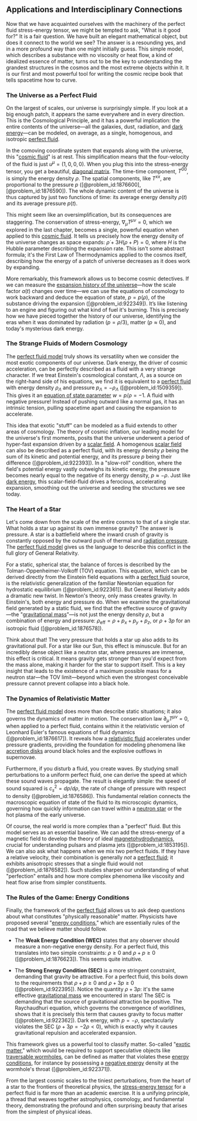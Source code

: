 ## Applications and Interdisciplinary Connections

Now that we have acquainted ourselves with the machinery of the perfect fluid stress-energy tensor, we might be tempted to ask, "What is it good for?" It is a fair question. We have built an elegant mathematical object, but does it connect to the world we see? The answer is a resounding yes, and in a more profound way than one might initially guess. This simple model, which describes a substance with no viscosity or heat flow, a kind of idealized essence of matter, turns out to be the key to understanding the grandest structures in the cosmos and the most extreme objects within it. It is our first and most powerful tool for writing the cosmic recipe book that tells spacetime how to curve.

### The Universe as a Perfect Fluid

On the largest of scales, our universe is surprisingly simple. If you look at a big enough patch, it appears the same everywhere and in every direction. This is the Cosmological Principle, and it has a powerful implication: the entire contents of the universe—all the galaxies, dust, radiation, and [dark energy](@article_id:160629)—can be modeled, on average, as a single, homogenous, and isotropic [perfect fluid](@article_id:161415).

In the comoving coordinate system that expands along with the universe, this "[cosmic fluid](@article_id:160951)" is at rest. This simplification means that the four-velocity of the fluid is just $u^\mu = (1, 0, 0, 0)$. When you plug this into the stress-energy tensor, you get a beautiful, [diagonal matrix](@article_id:637288). The time-time component, $T^{00}$, is simply the energy density $\rho$. The spatial components, like $T^{xx}$, are proportional to the pressure $p$ ([@problem_id:1876600], [@problem_id:1876590]). The whole dynamic content of the universe is thus captured by just two functions of time: its average energy density $\rho(t)$ and its average pressure $p(t)$.

This might seem like an oversimplification, but its consequences are staggering. The conservation of stress-energy, $\nabla_\mu T^{\mu\nu}=0$, which we explored in the last chapter, becomes a single, powerful equation when applied to this [cosmic fluid](@article_id:160951). It tells us precisely how the energy density of the universe changes as space expands: $\dot{\rho} + 3H(\rho+P) = 0$, where $H$ is the Hubble parameter describing the expansion rate. This isn't some abstract formula; it's the First Law of Thermodynamics applied to the cosmos itself, describing how the energy of a patch of universe decreases as it does work by expanding.

More remarkably, this framework allows us to become cosmic detectives. If we can measure the [expansion history of the universe](@article_id:161532)—how the scale factor $a(t)$ changes over time—we can use the equations of cosmology to work backward and deduce the equation of state, $p=p(\rho)$, of the substance driving the expansion ([@problem_id:922349]). It’s like listening to an engine and figuring out what kind of fuel it's burning. This is precisely how we have pieced together the history of our universe, identifying the eras when it was dominated by radiation ($p=\rho/3$), matter ($p \approx 0$), and today's mysterious dark energy.

### The Strange Fluids of Modern Cosmology

The [perfect fluid model](@article_id:271345) truly shows its versatility when we consider the most exotic components of our universe. Dark energy, the driver of cosmic acceleration, can be perfectly described as a fluid with a very strange character. If we treat Einstein's cosmological constant, $\Lambda$, as a source on the right-hand side of his equations, we find it is equivalent to a [perfect fluid](@article_id:161415) with energy density $\rho_\Lambda$ and pressure $p_\Lambda = -\rho_\Lambda$ ([@problem_id:1509359]). This gives it an [equation of state parameter](@article_id:158639) $w = p/\rho = -1$. A fluid with negative pressure! Instead of pushing outward like a normal gas, it has an intrinsic tension, pulling spacetime apart and causing the expansion to accelerate.

This idea that exotic "stuff" can be modeled as a fluid extends to other areas of cosmology. The theory of cosmic inflation, our leading model for the universe's first moments, posits that the universe underwent a period of hyper-fast expansion driven by a [scalar field](@article_id:153816). A homogenous [scalar field](@article_id:153816) can also be described as a perfect fluid, with its energy density $\rho$ being the sum of its kinetic and potential energy, and its pressure $p$ being their difference ([@problem_id:922393]). In a "slow-roll" condition, where the field's potential energy vastly outweighs its kinetic energy, the pressure becomes nearly equal to the negative of its energy density, $p \approx -\rho$. Just like [dark energy](@article_id:160629), this scalar-field-fluid drives a ferocious, accelerating expansion, smoothing out the universe and seeding the structures we see today.

### The Heart of a Star

Let's come down from the scale of the entire cosmos to that of a single star. What holds a star up against its own immense gravity? The answer is pressure. A star is a battlefield where the inward crush of gravity is constantly opposed by the outward push of thermal and [radiation pressure](@article_id:142662). The [perfect fluid model](@article_id:271345) gives us the language to describe this conflict in the full glory of General Relativity.

For a static, spherical star, the balance of forces is described by the Tolman-Oppenheimer-Volkoff (TOV) equation. This equation, which can be derived directly from the Einstein field equations with a [perfect fluid](@article_id:161415) source, is the relativistic generalization of the familiar Newtonian equation for hydrostatic equilibrium ([@problem_id:922361]). But General Relativity adds a dramatic new twist. In Newton's theory, only mass creates gravity. In Einstein's, both energy and pressure do. When we examine the gravitational field generated by a static fluid, we find that the effective source of gravity—the "[gravitational mass](@article_id:260254)"—is not just the energy density $\rho$, but a combination of energy and pressure: $\rho_{\text{eff}} = \rho + p_x + p_y + p_z$, or $\rho + 3p$ for an isotropic fluid ([@problem_id:1876578]).

Think about that! The very pressure that holds a star up also adds to its gravitational pull. For a star like our Sun, this effect is minuscule. But for an incredibly dense object like a neutron star, where pressures are immense, this effect is critical. It means gravity gets stronger than you'd expect from the mass alone, making it harder for the star to support itself. This is a key insight that leads to the existence of a maximum possible mass for a neutron star—the TOV limit—beyond which even the strongest conceivable pressure cannot prevent collapse into a black hole.

### The Dynamics of Relativistic Matter

The [perfect fluid model](@article_id:271345) does more than describe static situations; it also governs the dynamics of matter in motion. The conservation law $\partial_\mu T^{\mu\nu} = 0$, when applied to a perfect fluid, contains within it the relativistic version of Leonhard Euler's famous equations of fluid dynamics ([@problem_id:1876617]). It reveals how a [relativistic fluid](@article_id:182218) accelerates under pressure gradients, providing the foundation for modeling phenomena like [accretion disks](@article_id:159479) around black holes and the explosive outflows in supernovae.

Furthermore, if you disturb a fluid, you create waves. By studying small perturbations to a uniform perfect fluid, one can derive the speed at which these sound waves propagate. The result is elegantly simple: the speed of sound squared is $c_s^2 = dp/d\rho$, the rate of change of pressure with respect to density ([@problem_id:1876586]). This fundamental relation connects the macroscopic equation of state of the fluid to its microscopic dynamics, governing how quickly information can travel within a [neutron star](@article_id:146765) or the hot plasma of the early universe.

Of course, the real world is more complex than a "perfect" fluid. But this model serves as an essential baseline. We can add the stress-energy of a magnetic field to develop the theory of ideal [magnetohydrodynamics](@article_id:263780), crucial for understanding pulsars and plasma jets ([@problem_id:1853195]). We can also ask what happens when we mix two perfect fluids. If they have a relative velocity, their combination is generally *not* a [perfect fluid](@article_id:161415); it exhibits anisotropic stresses that a single fluid would not ([@problem_id:1876582]). Such studies sharpen our understanding of what "perfection" entails and how more complex phenomena like viscosity and heat flow arise from simpler constituents.

### The Rules of the Game: Energy Conditions

Finally, the framework of the [perfect fluid](@article_id:161415) allows us to ask deep questions about what constitutes "physically reasonable" matter. Physicists have proposed several "[energy conditions](@article_id:158013)," which are essentially rules of the road that we believe matter should follow.

- The **Weak Energy Condition (WEC)** states that any observer should measure a non-negative energy density. For a perfect fluid, this translates into two simple constraints: $\rho \ge 0$ and $\rho+p \ge 0$ ([@problem_id:1876623]). This seems quite intuitive.

- The **Strong Energy Condition (SEC)** is a more stringent constraint, demanding that gravity be attractive. For a perfect fluid, this boils down to the requirements that $\rho+p \ge 0$ and $\rho+3p \ge 0$ ([@problem_id:922395]). Notice the quantity $\rho+3p$: it's the same effective [gravitational mass](@article_id:260254) we encountered in stars! The SEC is demanding that the source of gravitational attraction be positive. The Raychaudhuri equation, which governs the convergence of worldlines, shows that it is precisely this term that causes gravity to focus matter ([@problem_id:922362]). Dark energy, with $p = -\rho$, spectacularly violates the SEC ($\rho + 3p = -2\rho \lt 0$), which is exactly why it causes gravitational repulsion and accelerated expansion.

This framework gives us a powerful tool to classify matter. So-called "[exotic matter](@article_id:199166)," which would be required to support speculative objects like [traversable wormholes](@article_id:192182), can be defined as matter that violates these [energy conditions](@article_id:158013), for instance by possessing a [negative energy](@article_id:161048) density at the wormhole's throat ([@problem_id:922371]).

From the largest cosmic scales to the tiniest perturbations, from the heart of a star to the frontiers of theoretical physics, the [stress-energy tensor](@article_id:146050) for a perfect fluid is far more than an academic exercise. It is a unifying principle, a thread that weaves together astrophysics, cosmology, and fundamental theory, demonstrating the profound and often surprising beauty that arises from the simplest of physical ideas.